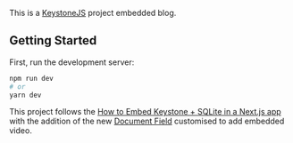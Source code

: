 This is a [KeystoneJS](https://www.keystonejs.com/) project embedded blog.

## Getting Started

First, run the development server:

```bash
npm run dev
# or
yarn dev
```

This project follows the [How to Embed Keystone + SQLite in a Next.js app](https://keystonejs.com/docs/walkthroughs/embedded-mode-with-sqlite-nextjs) with the addition of the new [Document Field](https://keystonejs.com/docs/guides/document-fields) customised to add embedded video.
